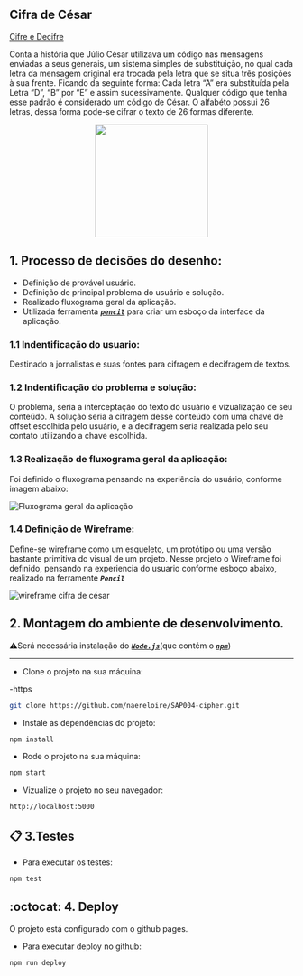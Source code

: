 

## Cifra de César
[Cifre e Decifre](https://naereloire.github.io/SAP004-cipher/)


Conta a história que Júlio César utilizava um código nas mensagens enviadas a seus generais,
um sistema simples de substituição, no qual cada letra da mensagem original era trocada pela
letra que se situa três posições à sua frente. Ficando da seguinte forma:
Cada letra “A” era substituída pela Letra “D”, “B” por “E” e assim sucessivamente.
Qualquer código que tenha esse padrão é considerado um código de César.
O alfabéto possui 26 letras, dessa forma pode-se cifrar o texto de 26 formas diferente.
<p align="center">
<img src="https://media.giphy.com/media/4bSoQR9w5h0TC/giphy.gif" width="200" heigth="200"> 
</p>

## 1. Processo de decisões do desenho:
* Definição de provável usuário. 
* Definição de principal problema do usuário e solução.
* Realizado fluxograma geral da aplicação.
* Utilizada ferramenta [<code>***pencil***</code>](https://pencil.evolus.vn/) para criar um esboço da interface da aplicação.

### 1.1 Indentificação do usuario:
Destinado a jornalistas e suas fontes para cifragem e decifragem de textos.

### 1.2 Indentificação do problema e solução:
O problema, seria a interceptação do texto do usuário e vizualização de seu conteúdo.
A solução seria a cifragem desse conteúdo com uma chave de offset escolhida pelo usuário, e a decifragem seria realizada pelo seu contato utilizando a chave escolhida.

### 1.3 Realização de fluxograma geral da aplicação:
Foi definido o fluxograma pensando na experiência do usuário, conforme imagem abaixo:


![Fluxograma geral da aplicação](img_readme/fluxograma_geral.jpg)

### 1.4 Definição de Wireframe:
Define-se wireframe como um esqueleto, um protótipo ou uma versão bastante primitiva do visual de um projeto.
Nesse projeto o Wireframe foi definido, pensando na experiencia do usuario conforme esboço abaixo, realizado na ferramente <code>***Pencil***</code>


![wireframe cifra de césar](img_readme/pagina_result.png)

## 2. Montagem do ambiente de desenvolvimento.

:warning:Será necessária instalação do [<code>***Node.js***</code>](https://nodejs.org/en/)(que contém o [<code>***npm***</code>](https://docs.npmjs.com/))
****

* Clone o projeto na sua máquina:

-https
```sh
git clone https://github.com/naereloire/SAP004-cipher.git
```

* Instale as dependências do projeto: 
```sh
npm install
```
* Rode o projeto na sua máquina:
```sh
npm start
```
* Vizualize o projeto no seu navegador:
```sh
http://localhost:5000
```
## :clipboard: 3.Testes
* Para executar os testes:
```sh
npm test
```
## :octocat: 4. Deploy
O projeto está configurado com o github pages.
* Para executar deploy no github:
```sh
npm run deploy
```










<!-- ctrl+shift+v pré vizualizar -->
